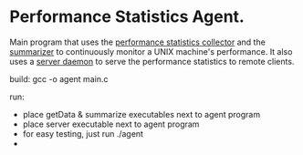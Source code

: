 # Performance Statistics Agent. 

Main program that uses the <a href="https://github.com/iNaDeX/computer-performance-collector/">performance statistics collector</a> and the <a href="https://github.com/iNaDeX/computer-performance-summarizer/">summarizer</a> to continuously monitor a UNIX machine's performance.
It also uses a <a href="https://github.com/iNaDeX/computer-performance-server/">server daemon</a> to serve the performance statistics to remote clients.

build: 
gcc -o agent main.c

run:
<ul>
  <li>place getData & summarize executables next to agent program</li>
  <li>place server executable next to agent program</li>
  <li>for easy testing, just run ./agent<li>
</ul>

